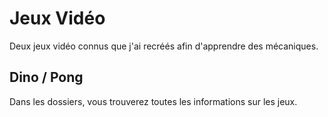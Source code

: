 # Jeux Vidéo

Deux jeux vidéo connus que j'ai recréés afin d'apprendre des mécaniques.

## Dino / Pong
Dans les dossiers, vous trouverez toutes les informations sur les jeux.
